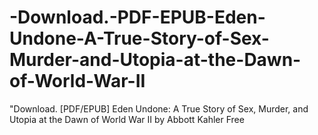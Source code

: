 # -Download.-PDF-EPUB-Eden-Undone-A-True-Story-of-Sex-Murder-and-Utopia-at-the-Dawn-of-World-War-II
"Download. [PDF/EPUB] Eden Undone: A True Story of Sex, Murder, and Utopia at the Dawn of World War II by Abbott Kahler Free
